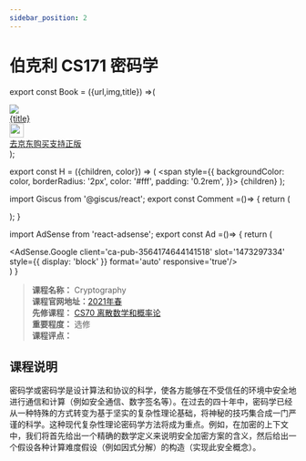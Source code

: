 ```yaml
---
sidebar_position: 2
---
```


# 伯克利 CS171 密码学
export const Book = ({url,img,title}) =>(
<div class="bookitem">
  <a href={url} target="_blank" class="book-content">
    <div class="book-img">
      <img src={img} />
    </div>
    <div class="book-detail">
      <div class="book-title">{title}</div>
      <div class="boook-desc">
        <img width="25" height="25" src="https://hackweek-1251009918.cos.ap-shanghai.myqcloud.com/hackway/cs/jd.svg" />
        <div class="book-jd">去京东购买支持正版</div>
      </div>
    </div>
  </a>
  </div> 
);

export const H = ({children, color}) => (
  <span
    style={{
      backgroundColor: color,
      borderRadius: '2px',
      color: '#fff',
      padding: '0.2rem',
    }}>
    {children}
  </span>
);

import Giscus from '@giscus/react';
export const Comment =()=> {
  return (
   <div className="comments-container">
      <Giscus
        src="https://giscus.app/client.js"
        id="comments"
        repo="lidongyx/hackwaydoc"
        repoId="R_kgDOHUMOyA"
        category="Announcements"
        categoryId="DIC_kwDOHUMOyM4CPCtD"
        mapping="title"
        reactionsEnabled="1"
        emitMetadata="0"
        inputPosition="top"
        theme="light"
        lang="zh-CN"
        crossorigin="anonymous"
      />
    </div>
  );
}

import AdSense from 'react-adsense';
export const Ad =()=> {
  return (
    <div className="ad-container">
      <AdSense.Google
        client='ca-pub-3564174644141518'
        slot='1473297334'
        style={{ display: 'block' }}
        format='auto'
        responsive='true'/>
    </div>
  )
}




>**课程名称：**  Cryptography         
**课程官网地址：**[2021年春](https://people.eecs.berkeley.edu/~sanjamg/teaching/cs171-spring21)  
**先修课程：** [CS70 离散数学和概率论](https://hackway.org/docs/math/basic/discrete/cs70)    
**重要程度：** 选修  
**课程评点：** 


## 课程说明
密码​​学或密码学是设计算法和协议的科学，使各方能够在不受信任的环境中安全地进行通信和计算（例如安全通信、数字签名等）。在过去的四十年中，密码学已经从一种特殊的方式转变为基于坚实的复杂性理论基础，将神秘的技巧集合成一门严谨的科学。这种现代复杂性理论密码学方法将成为重点。例如，在加密的上下文中，我们将首先给出一个精确的数学定义来说明安全加密方案的含义，然后给出一个假设各种计算难度假设（例如因式分解）的构造（实现此安全概念）。

<Comment></Comment>
